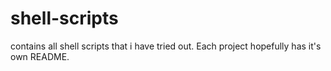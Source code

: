 # shell-scripts
contains all shell scripts that i have tried out. Each project hopefully has it's own README.
